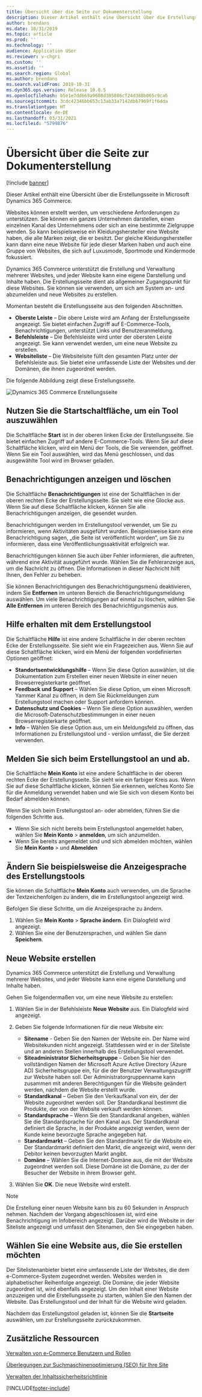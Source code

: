 ```yaml
---
title: Übersicht über die Seite zur Dokumenterstellung
description: Dieser Artikel enthält eine Übersicht über die Erstellungsseite in Microsoft Dynamics 365 Commerce.
author: brendans
ms.date: 10/31/2019
ms.topic: article
ms.prod: ''
ms.technology: ''
audience: Application USer
ms.reviewer: v-chgri
ms.custom: ''
ms.assetid: ''
ms.search.region: Global
ms.author: brendans
ms.search.validFrom: 2019-10-31
ms.dyn365.ops.version: Release 10.0.5
ms.openlocfilehash: b5e1e7dd669a9608d385086cf24d388b065c9ca6
ms.sourcegitcommit: 3cdc42346bb653c13ab33a7142dbb7969f1f6dda
ms.translationtype: HT
ms.contentlocale: de-DE
ms.lasthandoff: 03/31/2021
ms.locfileid: "5799876"
---
```

# <a name="authoring-page-overview"></a>Übersicht über die Seite zur Dokumenterstellung

  
 [!include [banner](includes/banner.md)]

Dieser Artikel enthält eine Übersicht über die Erstellungsseite in Microsoft Dynamics 365 Commerce.

Websites können erstellt werden, um verschiedene Anforderungen zu unterstützen. Sie können ein ganzes Unternehmen darstellen, einen einzelnen Kanal des Unternehmens oder sich an eine bestimmte Zielgruppe wenden. So kann beispielsweise ein Kleidungshersteller eine Website haben, die alle Marken zeigt, die er besitzt. Der gleiche Kleidungshersteller kann dann eine neue Website für jede dieser Marken haben und auch eine Gruppe von Websites, die sich auf Luxusmode, Sportmode und Kindermode fokussiert.

Dynamics 365 Commerce unterstützt die Erstellung und Verwaltung mehrerer Websites, und jeder Website kann eine eigene Darstellung und Inhalte haben. Die Erstellungsseite dient als allgemeiner Zugangspunkt für diese Websites. Sie können sie verwenden, um sich am System an- und abzumelden und neue Websites zu erstellen.

Momentan besteht die Erstellungsseite aus den folgenden Abschnitten.

- **Oberste Leiste** – Die obere Leiste wird am Anfang der Erstellungsseite angezeigt. Sie bietet einfachen Zugriff auf E-Commerce-Tools, Benachrichtigungen, unterstützt Links und Benutzeranmeldung.
- **Befehlsleiste** – Die Befehlsleiste wird unter der obersten Leiste angezeigt. Sie kann verwendet werden, um eine neue Website zu erstellen.
- **Websiteliste** – Die Websitelsite füllt den gesamten Platz unter der Befehlsleiste aus. Sie bietet eine umfassende Liste der Websites und der Domänen, die ihnen zugeordnet werden.

Die folgende Abbildung zeigt diese Erstellungsseite.

![Dynamics 365 Commerce Erstellungsseite](../commerce/media/authoring_tools_01.png)

## <a name="use-the-home-button-to-select-a-tool"></a>Nutzen Sie die Startschaltfläche, um ein Tool auszuwählen

Die Schaltfläche **Start** ist in der oberen linken Ecke der Erstellungsseite. Sie bietet einfachen Zugriff auf andere E-Commerce-Tools. Wenn Sie auf diese Schaltfläche klicken, wird ein Menü der Tools, die Sie verwenden, geöffnet. Wenn Sie ein Tool auswählen, wird das Menü geschlossen, und das ausgewählte Tool wird im Browser geladen.

## <a name="view-and-clear-notifications"></a>Benachrichtigungen anzeigen und löschen

Die Schaltfläche **Benachrichtigungen** ist eine der Schaltflächen in der oberen rechten Ecke der Erstellungsseite. Sie sieht wie eine Glocke aus. Wenn Sie auf diese Schaltfläche klicken, können Sie alle Benachrichtigungen anzeigen, die gesendet wurden.

Benachrichtigungen werden im Erstellungstool verwendet, um Sie zu informieren, wenn Aktivitäten ausgeführt wurden. Beispielsweise kann eine Benachrichtigung sagen, „die Seite ist veröffentlicht worden“, um Sie zu informieren, dass eine Veröffentlichungssaktivität erfolgreich war.

Benachrichtigungen können Sie auch über Fehler informieren, die auftreten, während eine Aktivität ausgeführt wurde. Wählen Sie die Fehleranzeige aus, um die Nachricht zu öffnen. Die Informationen in dieser Nachricht hilft Ihnen, den Fehler zu beheben.

Sie können Benachrichtigungen des Benachrichtigungsmenü deaktivieren, indem Sie **Entfernen** im unteren Bereich die Benachrichtigungsmeldung auswählen. Um viele Benachrichtigungen auf einmal zu löschen, wählen Sie **Alle Entfernen** im unteren Bereich des Benachrichtigungsmenüs aus.

## <a name="get-help-with-the-authoring-tool"></a>Hilfe erhalten mit dem Erstellungstool

Die Schaltfläche **Hilfe** ist eine andere Schaltfläche in der oberen rechten Ecke der Erstellungsseite. Sie sieht wie ein Fragezeichen aus. Wenn Sie auf diese Schaltfläche klicken, wird ein Menü der folgenden vordefinierten Optionen geöffnet:

- **Standortsentwicklungshilfe** – Wenn Sie diese Option auswählen, ist die Dokumentation zum Erstellen einer neuen Website in einer neuen Browserregisterkarte geöffnet.
- **Feedback und Support** – Wählen Sie diese Option, um einen Microsoft Yammer Kanal zu öffnen, in dem Sie Rückmeldungen zum Erstellungstool machen oder Support anfordern können.
- **Datenschutz und Cookies** – Wenn Sie diese Option auswählen, werden die Microsoft-Datenschutzbestimmungen in einer neuen Browserregisterkarte geöffnet.
- **Info** – Wählen Sie diese Option aus, um ein Meldungsfeld zu öffnen, das Informationen zu Erstellungstool und - version umfasst, die Sie derzeit verwenden.

## <a name="sign-in-to-and-out-of-the-authoring-tool"></a>Melden Sie sich beim Erstellungstool an und ab.

Die Schaltfläche **Mein Konto** ist eine andere Schaltfläche in der oberen rechten Ecke der Erstellungsseite. Sie sieht wie ein farbiger Kreis aus. Wenn Sie auf diese Schaltfläche klicken, können Sie erkennen, welches Konto Sie für die Anmeldung verwendet haben und wie Sie sich von diesem Konto bei Bedarf abmelden können.

Wenn Sie sich beim Erstellungstool an- oder abmelden, führen Sie die folgenden Schritte aus.

- Wenn Sie sich nicht bereits beim Erstellungstool angemeldet haben, wählen Sie **Mein Konto** \> **anmelden**, um sich anzumelden.
- Wenn Sie bereits angemeldet sind und sich abmelden möchten, wählen Sie **Mein Konto** \> und **Abmelden**

## <a name="change-the-display-language-of-the-authoring-tool"></a>Ändern Sie beispielsweise die Anzeigesprache des Erstellungstools

Sie können die Schaltfläche **Mein Konto** auch verwenden, um die Sprache der Textzeichenfolgen zu ändern, die im Erstellungstool angezeigt wird.

Befolgen Sie diese Schritte, um die Anzeigesprache zu ändern.

1. Wählen Sie **Mein Konto** \> **Sprache ändern**. Ein Dialogfeld wird angezeigt.
1. Wählen Sie eine der Benutzersprachen, und wählen Sie dann **Speichern**.

## <a name="create-a-new-website"></a>Neue Website erstellen

Dynamics 365 Commerce unterstützt die Erstellung und Verwaltung mehrerer Websites, und jeder Website kann eine eigene Darstellung und Inhalte haben.

Gehen Sie folgendermaßen vor, um eine neue Website zu erstellen:

1. Wählen Sie in der Befehlsleiste **Neue Website** aus. Ein Dialogfeld wird angezeigt.
2. Geben Sie folgende Informationen für die neue Website ein:

    - **Sitename** - Geben Sie den Namen der Website ein. Der Name wird Websitekunden nicht angezeigt. Stattdessen wird er in der Siteliste und an anderen Stellen innerhalb des Erstellungstool verwendet.
    - **Siteadministrator Sicherheitsgruppe** – Geben Sie hier den vollständigen Namen der Microsoft Azure Active Directory (Azure AD) Sicherheitsgruppe ein, für die der Benutzer Verwaltungszugriff zur Website haben soll. Der Administratorgruppenname kann zusammen mit anderen Berechtigungen für die Website geändert werden, nachdem die Website erstellt wurde.
    - **Standardkanal** – Geben Sie den Verkaufkanal von ein, der der Website zugeordnet werden soll. Der Standardkanal bestimmt die Produkte, der von der Website verkauft werden können.
    - **Standardsprache** – Wenn Sie den Standardkanal angeben, wählen Sie die Standardsprache für den Kanal aus. Der Standardkanal definiert die Sprache, in der Produkte angezeigt werden, wenn der Kunde keine bevorzugte Sprache angegeben hat.
    - **Standardmarkt** – Geben Sie den Standardmarkt für die Website ein. Der Standardmarkt definiert den Markt, die angezeigt wird, wenn der Debitor keinen bevorzugten Markt angibt.
    - **Domäne** – Wählen Sie die Internet-Domäne aus, die mit der Website zugeordnet werden soll. Diese Domäne ist die Domäne, zu der der Besucher der Website in ihrem Browser geht.

1. Wählen Sie **OK**. Die neue Website wird erstellt.

> [!NOTE]
> Die Erstellung einer neuen Website kann bis zu 60 Sekunden in Anspruch nehmen. Nachdem der Vorgang abgeschlossen ist, wird eine Benachrichtigung im Infobereich angezeigt. Darüber wird die Website in der Siteliste angezeigt und umfasst den Sitenamen, den Sie eingegeben haben.

## <a name="select-a-website-to-author"></a>Wählen Sie eine Website aus, die Sie erstellen möchten

Der Sitelistenanbieter bietet eine umfassende Liste der Websites, die dem e-Commerce-System zugeordnet werden. Websites werden in alphabetischer Reihenfolge angezeigt. Die Domäne, die jeder Website zugeordnet ist, wird ebenfalls angezeigt. Um den Inhalt einer Website anzuzeigen und die Erstellungsseite zu starten, wählen Sie den Namen der Website. Das Erstellungstool und der Inhalt für die Website wird geladen.

Nachdem das Erstellungstool geladen ist, können Sie die **Startseite** auswählen, um zur Erstellungsseite zurückzukommen.

## <a name="additional-resources"></a>Zusätzliche Ressourcen

[Verwalten von e-Commerce Benutzern und Rollen](manage-ecommerce-users-roles.md)

[Überlegungen zur Suchmaschinenoptimierung (SEO) für Ihre Site](search-engine-optimization-considerations.md)

[Verwalten der Inhaltssicherheitsrichtlinie](manage-csp.md)


[!INCLUDE[footer-include](../includes/footer-banner.md)]
